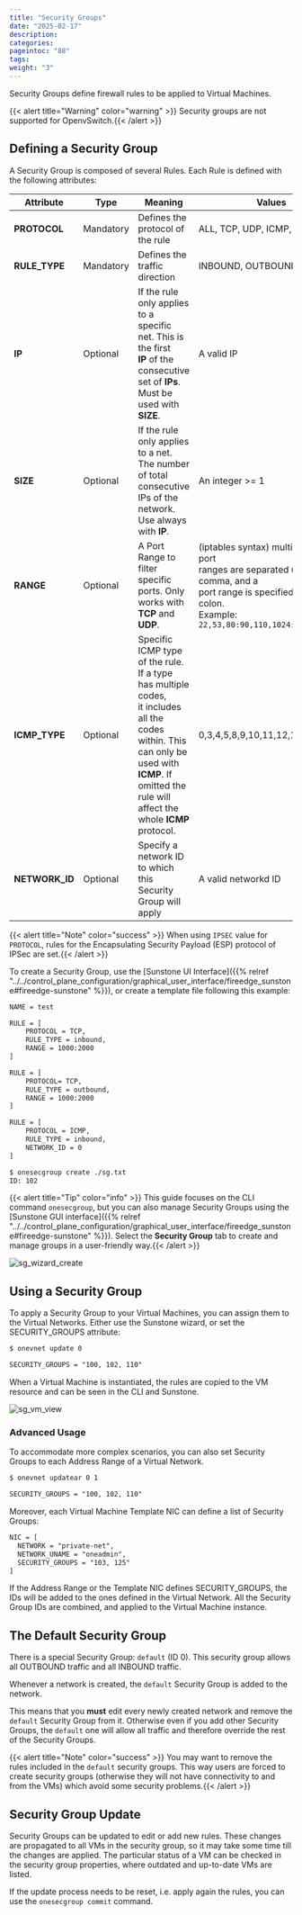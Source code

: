 ```yaml
---
title: "Security Groups"
date: "2025-02-17"
description:
categories:
pageintoc: "88"
tags:
weight: "3"
---
```


<a id="security-groups"></a>

<a id="firewall"></a>

<!--# Security Groups -->

Security Groups define firewall rules to be applied to Virtual Machines.

{{< alert title="Warning" color="warning" >}}
Security groups are not supported for OpenvSwitch.{{< /alert >}} 

<a id="security-groups-requirements"></a>

## Defining a Security Group

A Security Group is composed of several Rules. Each Rule is defined with the following attributes:

| Attribute      | Type      | Meaning                                                                                                                                                                                                       | Values                                                                                                                                                                      |
|----------------|-----------|---------------------------------------------------------------------------------------------------------------------------------------------------------------------------------------------------------------|-----------------------------------------------------------------------------------------------------------------------------------------------------------------------------|
| **PROTOCOL**   | Mandatory | Defines the protocol of the rule                                                                                                                                                                              | ALL, TCP, UDP, ICMP, IPSEC                                                                                                                                                  |
| **RULE_TYPE**  | Mandatory | Defines the traffic direction                                                                                                                                                                                 | INBOUND, OUTBOUND                                                                                                                                                           |
| **IP**         | Optional  | If the rule only applies to a specific net. This is the first<br/>**IP** of the consecutive set of **IPs**. Must be used with<br/>**SIZE**.                                                                   | A valid IP                                                                                                                                                                  |
| **SIZE**       | Optional  | If the rule only applies to a net. The number of total<br/>consecutive IPs of the network. Use always with **IP**.                                                                                            | An integer >= 1                                                                                                                                                             |
| **RANGE**      | Optional  | A Port Range to filter specific ports. Only works with<br/>**TCP** and **UDP**.                                                                                                                               | (iptables syntax) multiple ports or port<br/>ranges are separated using a comma, and a<br/>port range is specified using a colon.<br/>Example: `22,53,80:90,110,1024:65535` |
| **ICMP_TYPE**  | Optional  | Specific ICMP type of the rule. If a type has multiple codes,<br/>it includes all the codes within. This can only be used with<br/>**ICMP**. If omitted the rule will affect the whole **ICMP**<br/>protocol. | 0,3,4,5,8,9,10,11,12,13,14,17,18                                                                                                                                            |
| **NETWORK_ID** | Optional  | Specify a network ID to which this Security Group will apply                                                                                                                                                  | A valid networkd ID                                                                                                                                                         |

{{< alert title="Note" color="success" >}}
When using `IPSEC` value for `PROTOCOL`, rules for the Encapsulating Security Payload (ESP) protocol of IPSec are set.{{< /alert >}} 

To create a Security Group, use the [Sunstone UI Interface]({{% relref "../../control_plane_configuration/graphical_user_interface/fireedge_sunstone#fireedge-sunstone" %}}), or create a template file following this example:

```default
NAME = test

RULE = [
    PROTOCOL = TCP,
    RULE_TYPE = inbound,
    RANGE = 1000:2000
]

RULE = [
    PROTOCOL= TCP,
    RULE_TYPE = outbound,
    RANGE = 1000:2000
]

RULE = [
    PROTOCOL = ICMP,
    RULE_TYPE = inbound,
    NETWORK_ID = 0
]

$ onesecgroup create ./sg.txt
ID: 102
```

{{< alert title="Tip" color="info" >}}
This guide focuses on the CLI command `onesecgroup`, but you can also manage Security Groups using the [Sunstone GUI interface]({{% relref "../../control_plane_configuration/graphical_user_interface/fireedge_sunstone#fireedge-sunstone" %}}). Select the **Security Group** tab to create and manage groups in a user-friendly way.{{< /alert >}} 

![sg_wizard_create](/images/sg_wizard_create.png)

## Using a Security Group

To apply a Security Group to your Virtual Machines, you can assign them to the Virtual Networks. Either use the Sunstone wizard, or set the SECURITY_GROUPS attribute:

```default
$ onevnet update 0

SECURITY_GROUPS = "100, 102, 110"
```

When a Virtual Machine is instantiated, the rules are copied to the VM resource and can be seen in the CLI and Sunstone.

![sg_vm_view](/images/sg_vm_view.png)

### Advanced Usage

To accommodate more complex scenarios, you can also set Security Groups to each Address Range of a Virtual Network.

```default
$ onevnet updatear 0 1

SECURITY_GROUPS = "100, 102, 110"
```

Moreover, each Virtual Machine Template NIC can define a list of Security Groups:

```default
NIC = [
  NETWORK = "private-net",
  NETWORK_UNAME = "oneadmin",
  SECURITY_GROUPS = "103, 125"
]
```

If the Address Range or the Template NIC defines SECURITY_GROUPS, the IDs will be added to the ones defined in the Virtual Network. All the Security Group IDs are combined, and applied to the Virtual Machine instance.

## The Default Security Group

There is a special Security Group: `default` (ID 0). This security
group allows all OUTBOUND traffic and all INBOUND traffic.

Whenever a network is created, the `default` Security Group is added to the
network.

This means that you **must** edit every newly created network and remove the
`default` Security Group from it. Otherwise even if you add other Security
Groups, the `default` one will allow all traffic and therefore override the rest
of the Security Groups.

{{< alert title="Note" color="success" >}}
You may want to remove the rules included in the `default` security groups. This way users are forced to create security groups (otherwise they will not have connectivity to and from the VMs) which avoid some security problems.{{< /alert >}} 

<a id="security-groups-update"></a>

## Security Group Update

Security Groups can be updated to edit or add new rules. These changes are propagated to all VMs in the security group, so it may take some time till the changes are applied. The particular status of a VM can be checked in the security group properties, where outdated and up-to-date VMs are listed.

If the update process needs to be reset, i.e. apply again the rules, you can use the `onesecgroup commit` command.

